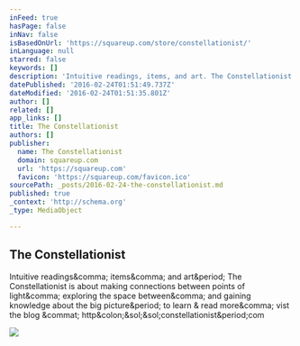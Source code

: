 ```yaml
---
inFeed: true
hasPage: false
inNav: false
isBasedOnUrl: 'https://squareup.com/store/constellationist/'
inLanguage: null
starred: false
keywords: []
description: 'Intuitive readings, items, and art. The Constellationist is about making connections between points of light, exploring the space between, and gaining knowledge about the big picture. to learn & read more, vist the blog @ http://constellationist.com'
datePublished: '2016-02-24T01:51:49.737Z'
dateModified: '2016-02-24T01:51:35.801Z'
author: []
related: []
app_links: []
title: The Constellationist
authors: []
publisher:
  name: The Constellationist
  domain: squareup.com
  url: 'https://squareup.com'
  favicon: 'https://squareup.com/favicon.ico'
sourcePath: _posts/2016-02-24-the-constellationist.md
published: true
_context: 'http://schema.org'
_type: MediaObject

---
```

<article style=""><h1>The Constellationist</h1><p>Intuitive readings&amp;comma; items&amp;comma; and art&amp;period; The Constellationist is about making connections between points of light&amp;comma; exploring the space between&amp;comma; and gaining knowledge about the big picture&amp;period; to learn &amp; read more&amp;comma; vist the blog &amp;commat; http&amp;colon;&amp;sol;&amp;sol;constellationist&amp;period;com</p><img src="https://square-public-production.s3.amazonaws.com/files/2d1ca4fef9c7233d3ff448bb098effd2/original.png" /></article>